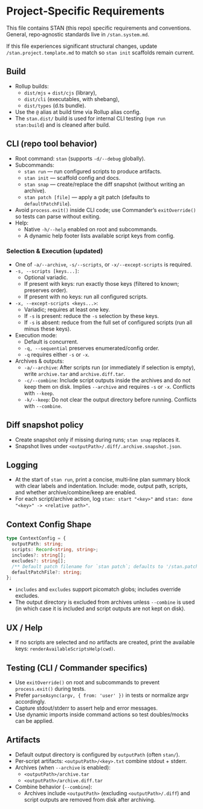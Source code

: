 # Project‑Specific Requirements

This file contains STAN (this repo) specific requirements and conventions.
General, repo‑agnostic standards live in `/stan.system.md`.

If this file experiences significant structural changes, update
`/stan.project.template.md` to match so `stan init` scaffolds remain current.

## Build

- Rollup builds:
  - `dist/mjs` + `dist/cjs` (library),
  - `dist/cli` (executables, with shebang),
  - `dist/types` (d.ts bundle).
- Use the `@` alias at build time via Rollup alias config.
- The `stan.dist/` build is used for internal CLI testing (`npm run stan:build`)
  and is cleaned after build.

## CLI (repo tool behavior)

- Root command: `stan` (supports `-d/--debug` globally).
- Subcommands:
  - `stan run` — run configured scripts to produce artifacts.
  - `stan init` — scaffold config and docs.
  - `stan snap` — create/replace the diff snapshot (without writing an archive).
  - `stan patch [file]` — apply a git patch (defaults to `defaultPatchFile`).
- Avoid `process.exit()` inside CLI code; use Commander’s `exitOverride()` so
  tests can parse without exiting.
- Help:
  - Native `-h/--help` enabled on root and subcommands.
  - A dynamic help footer lists available script keys from config.

### Selection & Execution (updated)

- One of `-a/--archive`, `-s/--scripts`, or `-x/--except-scripts` is required.
- `-s, --scripts [keys...]`:
  - Optional variadic.
  - If present with keys: run exactly those keys (filtered to known; preserves order).
  - If present with no keys: run all configured scripts.
- `-x, --except-scripts <keys...>`:
  - Variadic; requires at least one key.
  - If `-s` is present: reduce the `-s` selection by these keys.
  - If `-s` is absent: reduce from the full set of configured scripts (run all minus these keys).
- Execution mode:
  - Default is concurrent.
  - `-q, --sequential` preserves enumerated/config order.
  - `-q` requires either `-s` or `-x`.
- Archives & outputs:
  - `-a/--archive`: After scripts run (or immediately if selection is empty), write `archive.tar` and `archive.diff.tar`.
  - `-c/--combine`: Include script outputs inside the archives and do not keep them on disk. Implies `--archive` and requires `-s` or `-x`. Conflicts with `--keep`.
  - `-k/--keep`: Do not clear the output directory before running. Conflicts with `--combine`.

## Diff snapshot policy

- Create snapshot only if missing during runs; `stan snap` replaces it.
- Snapshot lives under `<outputPath>/.diff/.archive.snapshot.json`.

## Logging

- At the start of `stan run`, print a concise, multi‑line plan summary block
  with clear labels and indentation. Include: mode, output path, scripts,
  and whether archive/combine/keep are enabled.
- For each script/archive action, log `stan: start "<key>"` and
  `stan: done "<key>" -> <relative path>"`.

## Context Config Shape

```ts
type ContextConfig = {
  outputPath: string;
  scripts: Record<string, string>;
  includes?: string[];
  excludes?: string[];
  /** Default patch filename for `stan patch`; defaults to '/stan.patch'. */
  defaultPatchFile?: string;
};
```

- `includes` and `excludes` support picomatch globs; includes override excludes.
- The output directory is excluded from archives unless `--combine` is used
  (in which case it is included and script outputs are not kept on disk).

## UX / Help

- If no scripts are selected and no artifacts are created, print the
  available keys: `renderAvailableScriptsHelp(cwd)`.

## Testing (CLI / Commander specifics)

- Use `exitOverride()` on root and subcommands to prevent `process.exit()` during tests.
- Prefer `parseAsync(argv, { from: 'user' })` in tests or normalize argv accordingly.
- Capture stdout/stderr to assert help and error messages.
- Use dynamic imports inside command actions so test doubles/mocks can be applied.

## Artifacts

- Default output directory is configured by `outputPath` (often `stan/`).
- Per‑script artifacts: `<outputPath>/<key>.txt` combine stdout + stderr.
- Archives (when `--archive` is enabled):
  - `<outputPath>/archive.tar`
  - `<outputPath>/archive.diff.tar`
- Combine behavior (`--combine`):
  - Archives include `<outputPath>` (excluding `<outputPath>/.diff`) and
    script outputs are removed from disk after archiving.
